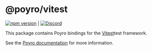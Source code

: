 # @poyro/vitest

[![npm version](https://badge.fury.io/js/%40poyro%2Fvitest.svg)](https://badge.fury.io/js/%40poyro%2Fvitest) | [![Discord](https://img.shields.io/discord/898588993311031818?color=5865F2&label=discord&logo=discord&logoColor=white)](https://discord.gg/xcQWXeyk)

This package contains Poyro bindings for the [Vitest](https://github.com/vitest-dev/vitest)test framework.

See the [Poyro documentation](https://docs.poyro.dev/#quick-start) for more information.

